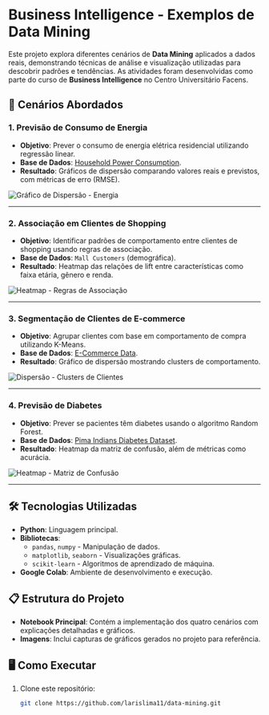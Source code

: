 # Business Intelligence - Exemplos de Data Mining

Este projeto explora diferentes cenários de **Data Mining** aplicados a dados reais, demonstrando técnicas de análise e visualização utilizadas para descobrir padrões e tendências. As atividades foram desenvolvidas como parte do curso de **Business Intelligence** no Centro Universitário Facens.

## 🚀 Cenários Abordados

### 1. Previsão de Consumo de Energia
- **Objetivo**: Prever o consumo de energia elétrica residencial utilizando regressão linear.
- **Base de Dados**: [Household Power Consumption](https://www.kaggle.com/uciml/electric-power-consumption-data-set).
- **Resultado**: Gráficos de dispersão comparando valores reais e previstos, com métricas de erro (RMSE).

![Gráfico de Dispersão - Energia](imagens/energia_dispersao.png)

---

### 2. Associação em Clientes de Shopping
- **Objetivo**: Identificar padrões de comportamento entre clientes de shopping usando regras de associação.
- **Base de Dados**: `Mall Customers` (demográfica).
- **Resultado**: Heatmap das relações de lift entre características como faixa etária, gênero e renda.

![Heatmap - Regras de Associação](imagens/heatmap_associacao.png)

---

### 3. Segmentação de Clientes de E-commerce
- **Objetivo**: Agrupar clientes com base em comportamento de compra utilizando K-Means.
- **Base de Dados**: [E-Commerce Data](https://www.kaggle.com/carrie1/ecommerce-data).
- **Resultado**: Gráfico de dispersão mostrando clusters de comportamento.

![Dispersão - Clusters de Clientes](imagens/clusters_ecommerce.png)

---

### 4. Previsão de Diabetes
- **Objetivo**: Prever se pacientes têm diabetes usando o algoritmo Random Forest.
- **Base de Dados**: [Pima Indians Diabetes Dataset](https://www.kaggle.com/datasets/uciml/pima-indians-diabetes-database).
- **Resultado**: Heatmap da matriz de confusão, além de métricas como acurácia.

![Heatmap - Matriz de Confusão](imagens/matriz_confusao_diabetes.png)

---

## 🛠️ Tecnologias Utilizadas
- **Python**: Linguagem principal.
- **Bibliotecas**:
  - `pandas`, `numpy` - Manipulação de dados.
  - `matplotlib`, `seaborn` - Visualizações gráficas.
  - `scikit-learn` - Algoritmos de aprendizado de máquina.
- **Google Colab**: Ambiente de desenvolvimento e execução.

## 📋 Estrutura do Projeto
- **Notebook Principal**: Contém a implementação dos quatro cenários com explicações detalhadas e gráficos.
- **Imagens**: Inclui capturas de gráficos gerados no projeto para referência.

## 🖥️ Como Executar
1. Clone este repositório:
   ```bash
   git clone https://github.com/larislima11/data-mining.git
